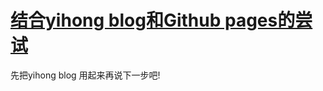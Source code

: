 # [结合yihong blog和Github pages的尝试](https://github.com/zheng7fu2/zheng7fu2.github.io/issues/2)

先把yihong blog 用起来再说下一步吧!